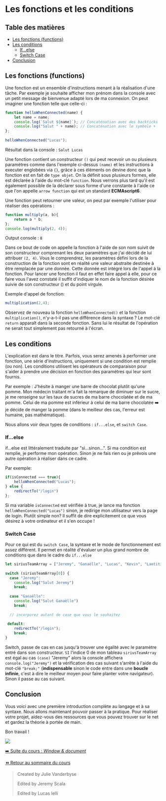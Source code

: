 <!-- omit in toc -->
# Les fonctions et les conditions
<!-- omit in toc -->
## Table des matières
- [Les fonctions (functions)](#les-fonctions-functions)
- [Les conditions](#les-conditions)
  - [If...else](#ifelse)
  - [Switch Case](#switch-case)
- [Conclusion](#conclusion)

## Les fonctions (functions)

Une fonction est un ensemble d'instructions menant à la réalisation d'une tâche. Par exemple je souhaite afficher mon prénom dans la console avec un petit message de bienvenue adapté lors de ma connexion. On peut imaginer une fonction telle que celle-ci :

```js
function helloWhenConnected(name) { 
    let name = name;
    console.log(`Salut ${name}`); // Concaténation avec des backticks
    console.log("Salut " + name); // Concaténation avec le symbole +
}; 
 
helloWhenConnected("Lucas");
``` 
 
Résultat dans la console : ``Salut Lucas``

Une fonction contient un constructeur ``()`` qui peut recevoir un ou plusieurs paramètres comme dans l'exemple ci-dessus ``(name)`` et les instructions à executer englobées via ``{}``, grâce à ces éléments on devine donc que la fonction est en fait de ``type objet``. On la définit sous plusieurs formes, elle est déclarée à l'aide du mot-clé ``function``. Nous verrons plus tard qu'il est également possible de la déclarer sous forme d'une constante à l'aide ce que l'on appelle ``arrow function`` qui est un standard **ECMAscript6**. 

Une fonction peut retourner une valeur, on peut par exemple l'utiliser pour réaliser des opérations : 

```js
function multiply(a, b){ 
    return a * b; 
}; 
console.log(multiply(2, 4));

``` 
Output console : ``8``

Dans ce bout de code on appelle la fonction à l'aide de son nom suivit de son constructeur comprenant les deux paramètres que j'ai décidé de lui attribuer ``(2, 4)``. Vous le comprendrez, les paramètres défini lors de la construction de la fonction sont en réalité une valeur abstraite destinée à être remplacée par une donnée. Cette donnée est intégré lors de l'appel à la fonction. Pour lancer une fonction il faut en effet faire appel à elle, pour ce faire vous l'avez constaté il suffit d'indiquer le nom de la fonction désirée suivie de son constructeur () et du point virgule. 

Exemple d'appel de fonction:

```js
multiplication(2,4);
``` 

Observez de nouveau la fonction ``helloWhenConnected()`` et la fonction ``multiplication()``, n'y-a-t-il pas une différence dans la syntaxe ? Le mot-clé ``return`` apparaît dans la seconde fonction. Sans lui le résultat de l'opération ne serait tout simplement pas retourné à l'écran.

## Les conditions

L'explication est dans le titre. Parfois, vous serez amenés à performer une fonction, une série d'instructions, uniquement si une condition est remplie (ou non). Les conditions utilisent les opérateurs de comparaison pour s'aider à prendre une décision en fonction des paramètres qui leur sont fournis. 

Par exemple : J'hésite à manger une barre de chocolat plutôt qu'une pomme. Mon médecin traitant m'a fait la remarque de diminuer sur le sucre, je me renseigne sur les taux de sucres de ma barre chocolatée et de ma pomme. Celui de ma pomme est inférieur à celui de ma barre chocolatée :arrow_right: je décide de manger la pomme (dans le meilleur des cas, l'erreur est humaine, pas mathématique). 

Nous allons voir deux types de conditions : ``if...else``, et ``switch Case``. 

### If...else

if...else est littéralement traduite par "si...sinon...". Si ma condition est remplie, je performe mon opération. Sinon je ne fais rien ou je prévois une autre opération à réaliser dans ce cadre. 

Par exemple: 

```js
if(isConnected === true){ 
    helloWhenConnected("Lucas"); 
} else { 
    redirectTo("/login") 
};
```
Si ma variable ``isConnected`` est vérifiée à true, je lance ma fonction ``helloWhenConnected("Lucas")`` sinon, je redirige mon utilisateur vers la page de login. Plutôt simple non? Il suffit de dire explicitement ce que vous désirez à votre ordinateur et il s'en occupe ! 

### Switch Case

Pour ce qui est du ``switch Case``, la syntaxe et le mode de fonctionnement est assez différent. Il permet en réalité d'évaluer un plus grand nombre de conditions que dans le cadre du ``if...else``

```js
let siriusTeamArray = ["Jeremy", "Ganaëlle", "Lucas", "Kevin", "Laetitia"]; 
 
switch (siriusTeamArray[0]) { 
  case "Jeremy": 
    console.log("Salut Jeremy") 
    break;
 
  case "Ganaëlle": 
    console.log("Salut Ganaëlle") 
    break; 
 
  // incorporez autant de case que vous le souhaitez 
 
 default: 
    redirectTo("/login"); 
    break; 
}
```
Switch, passe de cas en cas jusqu'à trouver une égalité avec le paramètre entré dans son constructeur. ``SI`` l'indice 0 de mon tableau ``siriusTeamArray`` est égal au cas ``(case)`` "Jeremy" alors la console affichera ``console.log("Jeremy")`` et la vérification des cas suivant s'arrête à l'aide du mot-clé ``"break;"`` (**indispensable** sinon le code entre dans une **boucle infinie**, c'est à dire le meilleur moyen pour faire planter votre navigateur). Sinon il passe au cas suivant.

## Conclusion 

Vous voici avec une première introduction complète au langage et à sa syntaxe. Nous allons maintenant pouvoir passer à la pratique. Pour réaliser votre projet, aidez-vous des ressources que vous pouvez trouver sur le net et gardez la théorie à portée de main.

Bon travail !

![](https://media.giphy.com/media/13GIgrGdslD9oQ/giphy.gif)

[:arrow_right: Suite du cours : *Window & document*](4_window_document.md)

[:rewind: Retour au sommaire du cours](../README.md#au-programme)

> Created by Julie Vanderbyse
> 
> Edited by Jeremy Scala
> 
> Edited by Lucas Ielli
